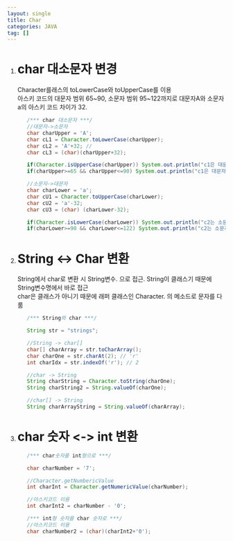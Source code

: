 ```yaml
---
layout: single
title: Char
categories: JAVA
tag: []
---
```


1. # char 대소문자 변경

   Character를래스의 toLowerCase와 toUpperCase를 이용   
   아스키 코드의 대문자 범위 65~90, 소문자 범위 95~122까지로 대문자A와 소문자a의 아스키 코드 차이가 32.   
   ```java
      /*** char 대소문자 ***/
      //대문자->소문자
      char charUpper = 'A';
      char cL1 = Character.toLowerCase(charUpper);
      char cL2 = 'A'+32; //
      char cL3 = (char)(charUpper+32);

      if(Character.isUpperCase(charUpper)) System.out.println("c1은 대문자");
      if(charUpper>=65 && charUpper<=90) System.out.println("c1은 대문자");

      //소문자->대문자
      char charLower = 'a';
      char cU1 = Character.toUpperCase(charLower);
      char cU2 = 'a'-32;
      char cU3 = (char) (charLower-32);

      if(Character.isLowerCase(charLower)) System.out.println("c2는 소문자");
      if(charLower>=90 && charLower<=122) System.out.println("c2는 소문자");
   ``` 
   
1. # String <-> Char 변환
   String에서 char로 변환 시 String변수. 으로 접근. String이 클래스기 때문에 String변수명에서 바로 접근   
   char은 클래스가 아니기 때문에 래퍼 클래스인 Character. 의 메소드로 문자를 다룸   
   ```java
      /*** String와 char ***/

      String str = "strings";

      //String -> char[]
      char[] charArray = str.toCharArray();
      char charOne = str.charAt(2); // 'r'
      int charIdx = str.indexOf('r'); // 2

      //char -> String
      String charString = Character.toString(charOne);
      String charString2 = String.valueOf(charOne);

      //char[] -> String
      String charArrayString = String.valueOf(charArray);     
   ```   

1. # char 숫자 <-> int 변환

   ```java
      /*** char숫자를 int형으로 ***/

      char charNumber = '7';

      //Character.getNumbericValue
      int charInt = Character.getNumericValue(charNumber);

      //아스키코드 이용
      int charInt2 = charNumber - '0';

      /*** int형 숫자를 char 숫자로 ***/
      //아스키코드 이용
      char charNumber2 = (char)(charInt2+'0');
   ```

